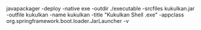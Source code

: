 javapackager -deploy -native exe -outdir ./executable -srcfiles kukulkan.jar -outfile kukulkan -name kukulkan -title "Kukulkan Shell .exe" -appclass org.springframework.boot.loader.JarLauncher -v

